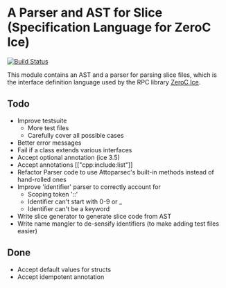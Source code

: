 # A Parser and AST for Slice (Specification Language for ZeroC Ice)

[![Build Status](https://travis-ci.org/paulkoerbitz/language-slice.png)](https://travis-ci.org/paulkoerbitz/language-slice)

This module contains an AST and a parser for parsing slice files,
which is the interface definition language used by the RPC library
[ZeroC Ice](http://www.zeroc.com/ice.html).

## Todo

- Improve testsuite
  - More test files
  - Carefully cover all possible cases
- Better error messages
- Fail if a class extends various interfaces
- Accept optional annotation (ice 3.5)
- Accept annotations [["cpp:include:list"]]
- Refactor Parser code to use Attoparsec's built-in methods instead of hand-rolled ones
- Improve 'identifier' parser to correctly account for
  - Scoping token '::'
  - Identifier can't start with 0-9 or _
  - Identifier can't be a keyword
- Write slice generator to generate slice code from AST
- Write name mangler to de-sensify identifiers (to make adding test files easier)

## Done

- Accept default values for structs
- Accept idempotent annotation
